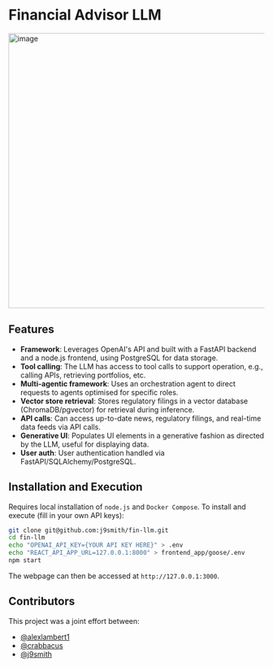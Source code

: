 # Financial Advisor LLM
<img width="873" height="541" alt="image" src="https://github.com/user-attachments/assets/b0675c88-7171-4c45-afcf-407b2550bac5" />

## Features
- **Framework**: Leverages OpenAI's API and built with a FastAPI backend and a node.js frontend, using PostgreSQL for data storage.
- **Tool calling**: The LLM has access to tool calls to support operation, e.g., calling APIs, retrieving portfolios, etc.
- **Multi-agentic framework**: Uses an orchestration agent to direct requests to agents optimised for specific roles.
- **Vector store retrieval**: Stores regulatory filings in a vector database (ChromaDB/pgvector) for retrieval during inference.
- **API calls**: Can access up-to-date news, regulatory filings, and real-time data feeds via API calls.
- **Generative UI**: Populates UI elements in a generative fashion as directed by the LLM, useful for displaying data.
- **User auth**: User authentication handled via FastAPI/SQLAlchemy/PostgreSQL.

## Installation and Execution
Requires local installation of `node.js` and `Docker Compose`. 
To install and execute (fill in your own API keys):
```bash
git clone git@github.com:j9smith/fin-llm.git
cd fin-llm
echo "OPENAI_API_KEY={YOUR API KEY HERE}" > .env
echo "REACT_API_APP_URL=127.0.0.1:8000" > frontend_app/goose/.env
npm start
```
The webpage can then be accessed at `http://127.0.0.1:3000`.

## Contributors
This project was a joint effort between: 
- [@alexlambert1](https://github.com/alexlambert1)
- [@crabbacus](https://github.com/crabbacus)
- [@j9smith](https://github.com/j9smith)
